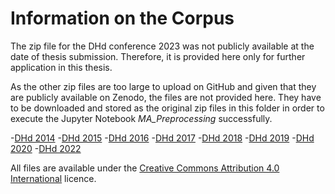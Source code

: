# Information on the Corpus

The zip file for the DHd conference 2023 was not publicly available at the date of thesis submission. Therefore, it is provided here only for further application in this thesis.

As the other zip files are too large to upload on GitHub and given that they are publicly available on Zenodo, the files are not provided here.
They have to be downloaded and stored as the original zip files in this folder in order to execute the Jupyter Notebook *MA_Preprocessing* successfully. 

-[DHd 2014](https://zenodo.org/record/7506776)
-[DHd 2015](https://zenodo.org/record/7506755)
-[DHd 2016](https://zenodo.org/record/7506730)
-[DHd 2017](https://zenodo.org/record/7506702)
-[DHd 2018](https://zenodo.org/record/7506655)
-[DHd 2019](https://zenodo.org/record/7506608)
-[DHd 2020](https://zenodo.org/record/7506559)
-[DHd 2022](https://zenodo.org/record/7398016)

All files are available under the [Creative Commons Attribution 4.0 International](https://creativecommons.org/licenses/by/4.0/legalcode) licence.


